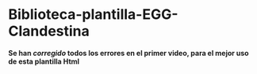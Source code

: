 # Biblioteca-plantilla-EGG-Clandestina
**Se han _corregido_ todos los errores en el primer video,
 para el mejor uso de esta plantilla Html**
